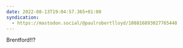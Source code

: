 ```yaml
---
date: 2022-08-13T19:04:57.365+01:00
syndication:
  - https://mastodon.social/@paulrobertlloyd/108816893027765448
---
```


Brentford!!?
